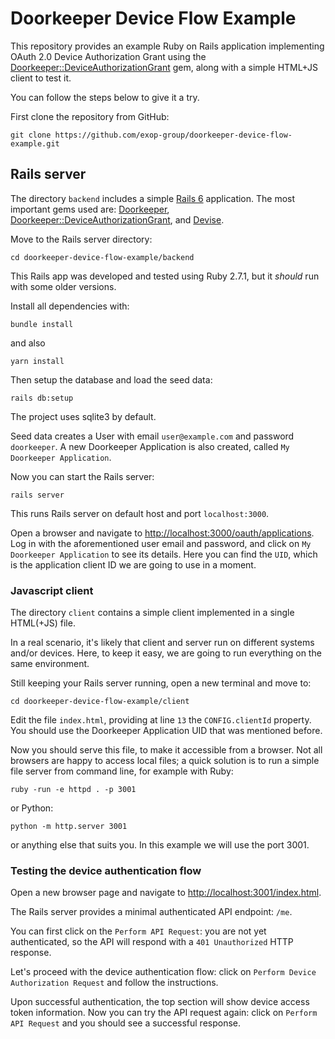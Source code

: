 # Doorkeeper Device Flow Example

This repository provides an example Ruby on Rails application implementing
OAuth 2.0 Device Authorization Grant using the [Doorkeeper::DeviceAuthorizationGrant](https://github.com/exop-group/doorkeeper-device_authorization_grant)
gem, along with a simple HTML+JS client to test it.

You can follow the steps below to give it a try.

First clone the repository from GitHub:

```
git clone https://github.com/exop-group/doorkeeper-device-flow-example.git
```

## Rails server

The directory `backend` includes a simple [Rails 6](https://rubyonrails.org/) application.
The most important gems used are:
[Doorkeeper](https://github.com/doorkeeper-gem/doorkeeper),
[Doorkeeper::DeviceAuthorizationGrant](https://github.com/exop-group/doorkeeper-device_authorization_grant),
and [Devise](https://github.com/plataformatec/devise).

Move to the Rails server directory:

```
cd doorkeeper-device-flow-example/backend
```

This Rails app was developed and tested using Ruby 2.7.1, but it _should_ run with some older versions.

Install all dependencies with:

```
bundle install
```

and also

```
yarn install
```

Then setup the database and load the seed data:

```
rails db:setup
```

The project uses sqlite3 by default.

Seed data creates a User with email `user@example.com` and password `doorkeeper`.
A new Doorkeeper Application is also created, called `My Doorkeeper Application`.

Now you can start the Rails server:

```
rails server
```

This runs Rails server on default host and port `localhost:3000`.

Open a browser and navigate to [http://localhost:3000/oauth/applications](http://localhost:3000/oauth/applications).
Log in with the aforementioned user email and password, and click on
`My Doorkeeper Application` to see its details. Here you can find
the `UID`, which is the application client ID we are going to use
in a moment.

### Javascript client

The directory `client` contains a simple client implemented in a single HTML(+JS) file.

In a real scenario, it's likely that client and server run on different systems and/or
devices. Here, to keep it easy, we are going to run everything on the same environment.

Still keeping your Rails server running, open a new terminal and move to:

```
cd doorkeeper-device-flow-example/client
```

Edit the file `index.html`, providing at line `13` the `CONFIG.clientId` property.
You should use the Doorkeeper Application UID that was mentioned before.

Now you should serve this file, to make it accessible from a browser.
Not all browsers are happy to access local files; a quick solution is to
run a simple file server from command line, for example with Ruby:

```
ruby -run -e httpd . -p 3001
```

or Python:

```
python -m http.server 3001
```

or anything else that suits you. In this example we will use the port 3001.

### Testing the device authentication flow

Open a new browser page and navigate to [http://localhost:3001/index.html](http://localhost:3001/index.html).

The Rails server provides a minimal authenticated API endpoint: `/me`.

You can first click on the `Perform API Request`: you are not yet authenticated, so
the API will respond with a `401 Unauthorized` HTTP response.

Let's proceed with the device authentication flow: click on `Perform Device Authorization Request`
and follow the instructions.

Upon successful authentication, the top section will show device access token information.
Now you can try the API request again: click on `Perform API Request` and you should see
a successful response.
